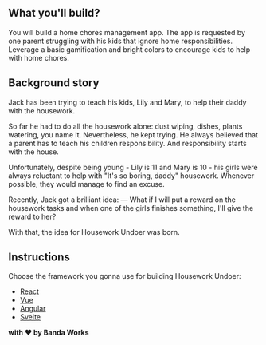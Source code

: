 ## What you'll build?

You will build a home chores management app. The app is requested by one parent struggling with his kids that ignore home responsibilities. Leverage a basic gamification and bright colors to encourage kids to help with home chores.


## Background story
Jack has been trying to teach his kids, Lily and Mary, to help their daddy with the housework.

So far he had to do all the housework alone: dust wiping, dishes, plants watering, you name it. Nevertheless, he kept trying. He always believed that a parent has to teach his children responsibility. And responsibility starts with the house.

Unfortunately, despite being young - Lily is 11 and Mary is 10 - his girls were always reluctant to help with "It's so boring, daddy" housework. Whenever possible, they would manage to find an excuse.

Recently,  Jack got a brilliant idea:
— What if I will put a reward on the housework tasks and when one of the girls finishes something, I'll give the reward to her?

With that, the idea for Housework Undoer was born.

## Instructions

Choose the framework you gonna use for building Housework Undoer:

- [React](./instructions/react.md)
- [Vue](./instructions/vue.md)
- [Angular](./instructions/angular.md)
- [Svelte](./instructions/svelte.md)

**with :heart: by Banda Works**
